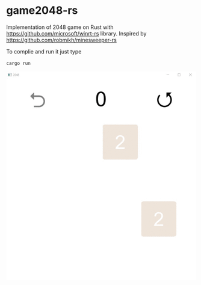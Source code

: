 # game2048-rs

Implementation of 2048 game on Rust with https://github.com/microsoft/winrt-rs library. Inspired by https://github.com/robmikh/minesweeper-rs

To complie and run it just type

```
cargo run

```

![](https://raw.githubusercontent.com/milyin/game2048-rs/master/.github/images/2048.gif)

